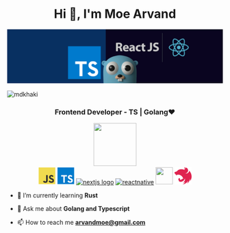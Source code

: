 <h1 align="center">Hi 👋, I'm Moe Arvand</h1>

![diginext](/images/cover.png)

<p align="start"> <img src="https://komarev.com/ghpvc/?username=mdkhaki&label=Profile%20views&color=0e75b6&style=flat" alt="mdkhaki" /></p>

<h3 align="center">Frontend Developer - TS | Golang❤️</h3>

<div align="center">
<img src="https://cdn.jsdelivr.net/gh/devicons/devicon/icons/go/go-original-wordmark.svg" width="100" height="100" /></div>

<div align="center">
   <a href="https://developer.mozilla.org/en-US/docs/Web/JavaScript" target="_blank" rel="noreferrer"> <img src="https://raw.githubusercontent.com/devicons/devicon/master/icons/javascript/javascript-original.svg" alt="javascript" width="40" height="40"/></a>
  <a href="https://www.typescriptlang.org/" target="_blank" rel="noreferrer"> <img src="https://raw.githubusercontent.com/devicons/devicon/master/icons/typescript/typescript-original.svg" alt="typescript" width="40" height="40"/></a>
   <a href="https:nextjs.org" target="_blank" rel="noreferrer"> <img src="https://cdn.jsdelivr.net/gh/devicons/devicon/icons/nextjs/nextjs-original.svg"  width="40" height="40" alt="nextjs logo" /></a> <a href="https://reactnative.dev/" target="_blank" rel="noreferrer"> <img src="https://reactnative.dev/img/header_logo.svg" alt="reactnative" width="40" height="40"/></a>
    <a href="nodejs.org"><img src="https://cdn.jsdelivr.net/gh/devicons/devicon/icons/nodejs/nodejs-original.svg"  width="40" height="40"/></a>  
    <a href="https://nestjs.com/" target="_blank" rel="noreferrer"> <img src="https://raw.githubusercontent.com/devicons/devicon/master/icons/nestjs/nestjs-plain.svg" alt="nestjs" width="40" height="40"/>
      </a>
    </div>

- 🌱 I’m currently learning **Rust**

- 💬 Ask me about **Golang and Typescript**

- 📫 How to reach me **arvandmoe@gmail.com**
